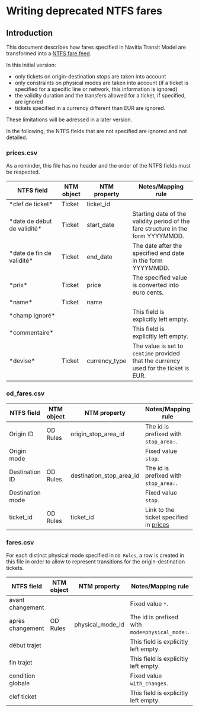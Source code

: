 # Writing deprecated NTFS fares
## Introduction
This document describes how fares specified in Navitia Transit Model are transformed into a [NTFS fare feed](https://github.com/hove-io/navitia/blob/dev/documentation/ntfs/ntfs_fare_extension_fr_deprecated.md).

In this initial version:
* only tickets on origin-destination stops are taken into account
* only constraints on physical modes are taken into account (if a ticket is specified for a specific line or network, this information is ignored)
* the validity duration and the transfers allowed for a ticket, if specified, are ignored
* tickets specified in a currency different than EUR are ignored.

These limitations will be adressed in a later version.

In the following, the NTFS fields that are not specified are ignored and not detailed.

### prices.csv
As a reminder, this file has no header and the order of the NTFS fields must be respected.

| NTFS field                    | NTM object | NTM property  | Notes/Mapping rule                                                                   |
| ----------------------------- | ---------- | ------------- | ------------------------------------------------------------------------------------ |
| \*clef de ticket\*            | Ticket     | ticket_id     |                                                                                      |
| \*date de début de validité\* | Ticket     | start_date    | Starting date of the validity period of the fare structure in the form YYYYMMDD.     |
| \*date de fin de validité\*   | Ticket     | end_date      | The date after the specified end date in the form YYYYMMDD.                          |
| \*prix\*                      | Ticket     | price         | The specified value is converted into euro cents.                                    |
| \*name\*                      | Ticket     | name          |                                                                                      |
| \*champ ignoré\*              |            |               | This field is explicitly left empty.                                                 |
| \*commentaire\*               |            |               | This field is explicitly left empty.                                                 |
| \*devise\*                    | Ticket     | currency_type | The value is set to `centime` provided that the currency used for the ticket is EUR. |

### od_fares.csv

| NTFS field       | NTM object | NTM property             | Notes/Mapping rule                                   |
| ---------------- | ---------- | ------------------------ | ---------------------------------------------------- |
| Origin ID        | OD Rules   | origin_stop_area_id      | The id is prefixed with `stop_area:`.                |
| Origin mode      |            |                          | Fixed value `stop`.                                  |
| Destination ID   | OD Rules   | destination_stop_area_id | The id is prefixed with `stop_area:`.                |
| Destination mode |            |                          | Fixed value `stop`.                                  |
| ticket_id        | OD Rules   | ticket_id                | Link to the ticket specified in [prices](#pricescsv) |

### fares.csv
For each distinct physical mode specified in `OD Rules`, a row is created in this file in order to allow to represent transitions for the origin-destination tickets.

| NTFS field        | NTM object | NTM property     | Notes/Mapping rule                             |
| ----------------- | ---------- | ---------------- | ---------------------------------------------- |
| avant changement  |            |                  | Fixed value `*`.                               |
| après changement  | OD Rules   | physical_mode_id | The id is prefixed with `mode=physical_mode:`. |
| début trajet      |            |                  | This field is explicitly left empty.           |
| fin trajet        |            |                  | This field is explicitly left empty.           |
| condition globale |            |                  | Fixed value `with_changes`.                    |
| clef ticket       |            |                  | This field is explicitly left empty.           |
